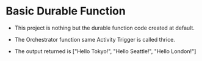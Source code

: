 # Basic Durable Function

- This project is nothing but the durable function code created at default.

- The Orchestrator function same Activity Trigger is called thrice. 

- The output returned is ["Hello Tokyo!", "Hello Seattle!", "Hello London!"] 


 
